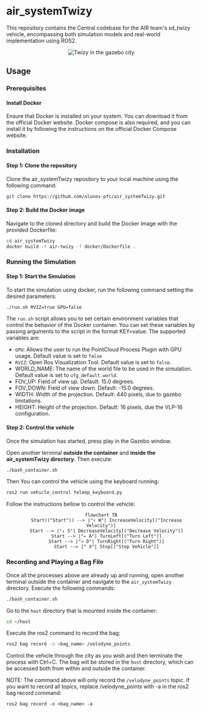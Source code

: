 # air_systemTwizy

This repository contains the Central codebase for the AIR team's sd_twizy vehicle, encompassing both simulation models and real-world implementation using ROS2.

<div align="center">

![Twizy in the gazebo city](./vehicle_simulation/air_docs/twizy.gif)

</div>

## Usage

### Prerequisites

#### Install Docker

Ensure that Docker is installed on your system. You can download it from the official Docker website. Docker compose is also required, and you can install it by following the instructions on the official Docker Compose website.

### Installation

#### Step 1: Clone the repository
Clone the air_systemTwizy repository to your local machine using the following command:

```bash
git clone https://github.com/alunos-pfc/air_systemTwizy.git
```

#### Step 2: Build the Docker image
Navigate to the cloned directory and build the Docker image with the provided Dockerfile:

```bash
cd air_systemTwizy
docker build -t air-twizy -f docker/Dockerfile .
```
### Running the Simulation

#### Step 1: Start the Simulation

To start the simulation using docker, run the following command setting the desired parameters:

```bash
./run.sh RVIZ=true GPU=false
```

The `run.sh` script allows you to set certain environment variables that control the behavior of the Docker container. You can set these variables by passing arguments to the script in the format KEY=value. The supported variables are:

- `GPU`: Allows the user to run the PointCloud Process Plugin with GPU usage. Default value is set to `false`
- `RVIZ`: Open Ros Visualization Tool. Default value is set to `false`.
- WORLD_NAME: The name of the world file to be used in the simulation. Default value is set to `ufg_default.world`.
- FOV_UP: Field of view up. Default: 15.0 degrees.
- FOV_DOWN: Field of view down. Default: -15.0 degrees.
- WIDTH: Width of the projection. Default: 440 pixels, due to gazebo limitations.
- HEIGHT: Height of the projection. Default: 16 pixels, due the VLP-16 configuration.

#### Step 2: Control the vehicle

Once the simulation has started, press play in the Gazebo window. 

Open another terminal **outside the container** and **inside the air_systemTwizy directory**. Then execute:

```bash
./bash_container.sh
```

Then You can control the vehicle using the keyboard running:

```bash
ros2 run vehicle_control teleop_keyboard.py
```

Follow the instructions bellow to control the vehicle:

<div align="center">

```mermaid
flowchart TB
    Start(("Start")) --> |"↑ W"| IncreaseVelocity[("Increase Velocity")]
    Start --> |"↓ S"| DecreaseVelocity[("Decrease Velocity")]
    Start --> |"← A"| TurnLeft[("Turn Left")]
    Start --> |"→ D"| TurnRight[("Turn Right")]
    Start --> |" X"| Stop[("Stop Vehicle")]
```
</div>

### Recording and Playing a Bag File

Once all the processes above are already up and running, open another terminal outside the container and navigate to the `air_systemTwizy` directory. Execute the following commands:

```bash
./bash_container.sh
```
Go to the `host` directory that is mounted inside the container:

```bash
cd ~/host
```

Execute the ros2 command to record the bag:

```bash
ros2 bag record -o <bag_name> /velodyne_points
```

Control the vehicle through the city as you wish and then terminate the process with Ctrl+C. The bag will be stored in the `host` directory, which can be accessed both from within and outside the container.

NOTE: The command above will only record the `/velodyne_points` topic. If you want to record all topics, replace /velodyne_points with -a in the ros2 bag record command:

```
ros2 bag record -o <bag_name> -a
```